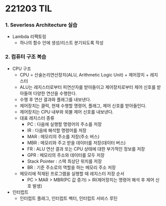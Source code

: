 # 221203 TIL
### 1. Severless Architecture 실습
* Lambda 리팩토링
    * 하나의 함수 안에 생성/리스트 분기되도록 작성
### 2. 컴퓨터 구조 복습
* CPU 구조
    * CPU = 산술논리연산장치(ALU, Arithmetic Logic Unit) + 제어장치 + 레지스터
    * ALU는 레지스터로부터 피연산자를 받아들이고 제어장치로부터 제어 신호를 받아들여 다양한 연산을 수행한다.
    * 수행 후 연산 결과와 플래그를 내보낸다.
    * 제어장치는 클럭, 현재 수행할 명령어, 플래그, 제어 신호를 받아들인다.
    * 제어장치는 CPU 내부와 외불 제어 신호를 내보낸다.
    * 대표 레지스터 종류
        * PC : 다음에 실행할 명령어의 주소를 저장
        * IR : 다음에 해석할 명령어를 저장
        * MAR : 메모리의 주소를 저장(주소 버스)
        * MBR : 메모리와 주고 받을 데이터를 저장(데이터 버스)
        * FR : ALU 연산 결과 또는 CPU 상태에 대한 부가적인 정보를 저장
        * GPR : 메모리의 주소와 데이터를 모두 저장
        * Stack Pointer : 스택 최상단 위치를 저장
        * BR : 기준 주소로의 역할을 하는 메모리 주소 저장
    * 메모리에 적재된 프로그램을 실행할 때 레지스터 저장 순서
        * PC > MAR > MBR(PC 값 증가) > IR(제어장치는 명령어 해석 후 제어 신호 발생)
* 인터럽트
    * 인터럽트 플래그, 인터럽트 벡터, 인터럽트 서비스 루틴
